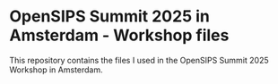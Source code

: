 # OpenSIPS Summit 2025 in Amsterdam - Workshop files

This repository contains the files I used in the OpenSIPS Summit 2025 Workshop
in Amsterdam.
